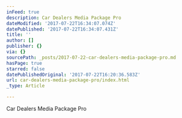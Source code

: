 ```yaml
---
inFeed: true
description: Car Dealers Media Package Pro
dateModified: '2017-07-22T16:34:07.074Z'
datePublished: '2017-07-22T16:34:07.431Z'
title: ''
author: []
publisher: {}
via: {}
sourcePath: _posts/2017-07-22-car-dealers-media-package-pro.md
hasPage: true
starred: false
datePublishedOriginal: '2017-07-22T16:20:36.583Z'
url: car-dealers-media-package-pro/index.html
_type: Article

---
```

Car Dealers Media Package Pro